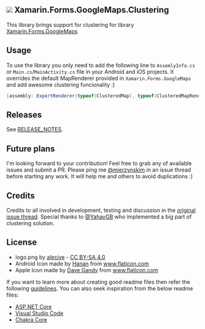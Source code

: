## ![](logo.png) Xamarin.Forms.GoogleMaps.Clustering 

This library brings support for clustering for library [Xamarin.Forms.GoogleMaps](https://github.com/amay077/Xamarin.Forms.GoogleMaps)

## Usage 

To use the library you only need to add the following line to `AssemlyInfo.cs` or `Main.cs`/`MainActivity.cs` file in your Android and iOS projects. It overrides the default MapRenderer provided in `Xamarin.Forms.GoogleMaps` and add awesome clustering funcionality :)

```csharp
[assembly: ExportRenderer(typeof(ClusteredMap), typeof(ClusteredMapRenderer))]
``` 

## Releases

See [RELEASE_NOTES](RELEASE_NOTES.md).

## Future plans

I'm looking forward to your contribution! Feel free to grab any of available issues and submit a PR. Please ping me [@mierzynskim](https://github.com/mierzynskim) in an issue thread before starting any work. It will help me and others to avoid duplications :)

## Credits
Credits to all involved in development, testing and discussion in the [original issue thread](https://github.com/amay077/Xamarin.Forms.GoogleMaps/issues/123). Special thanks to [@YahavGB](https://github.com/YahavGB) who implemented a big part of clustering solution.

## License

* logo.png by [alecive](http://www.iconarchive.com/show/flatwoken-icons-by-alecive.html) - [CC BY-SA 4.0](https://creativecommons.org/licenses/by-sa/4.0/deed)
* Android Icon made by [Hanan](http://www.flaticon.com/free-icon/android_109464) from www.flaticon.com
* Apple Icon made by [Dave Gandy](http://www.flaticon.com/free-icon/apple-logo_25345) from www.flaticon.com

If you want to learn more about creating good readme files then refer the following [guidelines](https://docs.microsoft.com/en-us/azure/devops/repos/git/create-a-readme?view=azure-devops). You can also seek inspiration from the below readme files:
- [ASP.NET Core](https://github.com/aspnet/Home)
- [Visual Studio Code](https://github.com/Microsoft/vscode)
- [Chakra Core](https://github.com/Microsoft/ChakraCore)